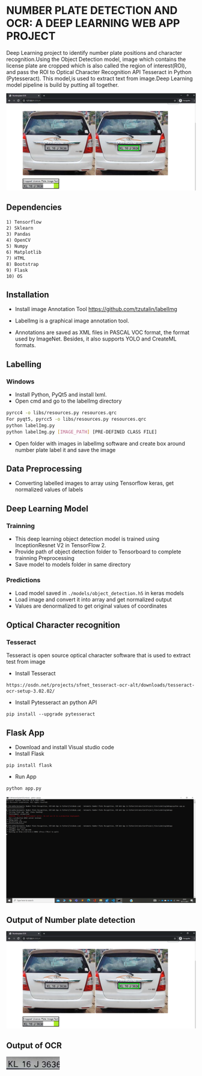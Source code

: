 # NUMBER PLATE DETECTION AND OCR: A DEEP LEARNING WEB APP PROJECT

Deep Learning project to identify number plate positions and character recognition.Using the Object Detection model, image which contains the license plate are cropped which is also called the region of interest(ROI), and pass the ROI to Optical Character Recognition API Tesseract in Python (Pytesseract). 
This model,is used to extract text from image.Deep Learning model pipeline is build by putting all together.

![](/Screenshots/UI.png)

## Dependencies

    1) Tensorflow
    2) Sklearn
    3) Pandas
    4) OpenCV
    5) Numpy
    6) Matplotlib
    7) HTML
    8) Bootstrap
    9) Flask
    10) OS

## Installation

* Install image Annotation Tool https://github.com/tzutalin/labelImg

* LabelImg is a graphical image annotation tool. 
* Annotations are saved as XML files in PASCAL VOC format, the format used by ImageNet. Besides, it also supports YOLO and CreateML formats.

## Labelling    
### Windows

* Install Python, PyQt5 and install lxml.
* Open cmd and go to the labelImg directory
```bash
pyrcc4 -o libs/resources.py resources.qrc
For pyqt5, pyrcc5 -o libs/resources.py resources.qrc
python labelImg.py
python labelImg.py [IMAGE_PATH] [PRE-DEFINED CLASS FILE]
```
* Open folder with images in labelImg software and create box around number plate label it and save the image
## Data Preprocessing
* Converting labelled images to array using Tensorflow keras, get normalized values of labels

## Deep Learning Model
### Trainning
* This deep learning object detection model is trained using InceptionResnet V2 in TensorFlow 2. 
* Provide path of object detection folder to Tensorboard to complete trainning Preprocessing
* Save model to models folder in same directory
### Predictions
* Load model saved in ```./models/object_detection.h5``` in keras models
* Load image and convert it into array and get normalized output
* Values are denormalized to get original values of coordinates
## Optical Character recognition

### Tesseract

Tesseract is open source optical character software that is used to extract test from image

* Install Tesseract 
```
https://osdn.net/projects/sfnet_tesseract-ocr-alt/downloads/tesseract-ocr-setup-3.02.02/
```


* Install Pytesseract an python API 
```
pip install --upgrade pytesseract
```

## Flask App

* Download and install Visual studio code
* Install Flask
``` 
pip install flask
```
* Run App 
```
python app.py

```
![](/Screenshots/run_app.png)

## Output of Number plate detection

![](/Screenshots/UI.png)

## Output of OCR 

![](/Screenshots/OCR.jpeg)
